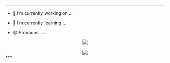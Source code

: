 
***
- 🔭 I’m currently working on ...

- 🌱 I’m currently learning ...

- 😄 Pronouns: ...
<div align="center">
  <img src="https://github-readme-stats.vercel.app/api/top-langs/?username=zerda217&layout=compact"><br><br>
  <img src="https://github-readme-stats.vercel.app/api?username=zerda217&show_icons=true">
</div>
***
<!--
**zerda217/zerda217** is a ✨ _special_ ✨ repository because its `README.md` (this file) appears on your GitHub profile.
